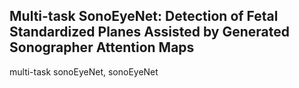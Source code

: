 ## Multi-task SonoEyeNet: Detection of Fetal Standardized Planes Assisted by Generated Sonographer Attention Maps

multi-task sonoEyeNet, sonoEyeNet

